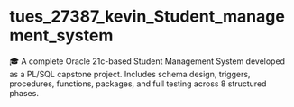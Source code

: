 # tues_27387_kevin_Student_management_system
🎓 A complete Oracle 21c-based Student Management System developed as a PL/SQL capstone project. Includes schema design, triggers, procedures, functions, packages, and full testing across 8 structured phases.
